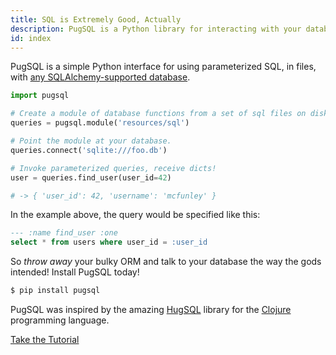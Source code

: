 ```yaml
---
title: SQL is Extremely Good, Actually
description: PugSQL is a Python library for interacting with your database using SQL.
id: index
---
```


PugSQL is a simple Python interface for using parameterized SQL, in files, with [any  SQLAlchemy-supported database](https://docs.sqlalchemy.org/en/13/dialects/index.html).

```python
import pugsql

# Create a module of database functions from a set of sql files on disk.
queries = pugsql.module('resources/sql')

# Point the module at your database.
queries.connect('sqlite:///foo.db')

# Invoke parameterized queries, receive dicts!
user = queries.find_user(user_id=42)

# -> { 'user_id': 42, 'username': 'mcfunley' }
```

In the example above, the query would be specified like this:

```sql
--- :name find_user :one
select * from users where user_id = :user_id
```

So _throw away_ your bulky ORM and talk to your database the way the gods intended! Install PugSQL today!

```bash
$ pip install pugsql
```

PugSQL was inspired by the amazing [HugSQL](https://hugsql.org) library for the [Clojure](https://clojure.org) programming language.

<div class="tutorial-link"><a href="/tutorial">Take the Tutorial</a></div>
